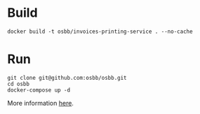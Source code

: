 # Build
```
docker build -t osbb/invoices-printing-service . --no-cache
```

# Run
```
git clone git@github.com:osbb/osbb.git
cd osbb
docker-compose up -d
```

More information [here](https://github.com/osbb/osbb).
